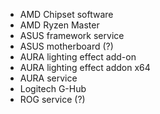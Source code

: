 * AMD Chipset software
* AMD Ryzen Master
* ASUS framework service
* ASUS motherboard (?)
* AURA lighting effect add-on
* AURA lighting effect addon x64
* AURA service
* Logitech G-Hub
* ROG service (?)
